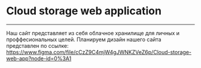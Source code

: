 # Cloud storage web application
---

Наш сайт представляет из себя облачное хранилище для личных и проффесиональных целей. Планируем дизайн нашего сайта представлен по ссылке:
https://www.figma.com/file/cCzZ9C4mjW4gJWNKZVeZ6p/Cloud-storage-web-app?node-id=0%3A1
